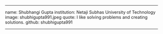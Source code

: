 ---		

name: Shubhangi Gupta
institution: Netaji Subhas University of Technology
image: shubhigupta991.jpeg
quote: I like solving problems and creating solutions.
github: shubhigupta991
   
---